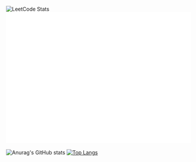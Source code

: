 ![LeetCode Stats](https://leetcard.jacoblin.cool/Khaled_Ghonem_2002?theme=dark&font=Noto%20Sans%20Telugu) 
![](https://raw.githubusercontent.com/KhaledGhonem724/cf-stats/main/output/light_card.svg)


![Anurag's GitHub stats](https://github-readme-stats.vercel.app/api?username=KhaledGhonem724&theme=algolia&card_width=500&hide_title=true&show=prs_merged&show_icons=true&icon_color=27d4f1&ring_color=27d4f1)
[![Top Langs](https://github-readme-stats.vercel.app/api/top-langs/?username=KhaledGhonem724&theme=algolia&langs_count=8&layout=compact&card_width=200&title_color=27d4f1)](https://github.com/anuraghazra/github-readme-stats)
